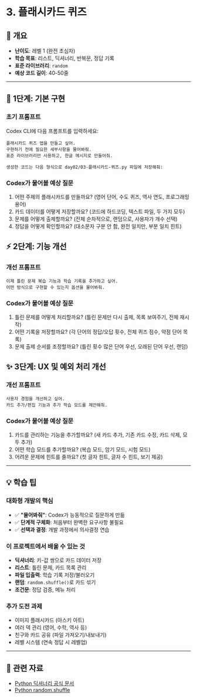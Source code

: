 # 3. 플래시카드 퀴즈

## 📌 개요

- **난이도**: 레벨 1 (완전 초심자)
- **학습 목표**: 리스트, 딕셔너리, 반복문, 정답 기록
- **표준 라이브러리**: `random`
- **예상 코드 길이**: 40-50줄

---

## 🚀 1단계: 기본 구현

### 초기 프롬프트

Codex CLI에 다음 프롬프트를 입력하세요:

```
플래시카드 퀴즈 앱을 만들고 싶어.
구현하기 전에 필요한 세부사항을 물어봐줘.
표준 라이브러리만 사용하고, 한글 메시지로 만들어줘.

생성한 코드는 다음 형식으로 day02/03-플래시카드-퀴즈.py 파일에 저장해줘:
```

### Codex가 물어볼 예상 질문

1. 어떤 주제의 플래시카드를 만들까요? (영어 단어, 수도 퀴즈, 역사 연도, 프로그래밍 용어)
2. 카드 데이터를 어떻게 저장할까요? (코드에 하드코딩, 텍스트 파일, 두 가지 모두)
3. 문제를 어떻게 출제할까요? (전체 순차적으로, 랜덤으로, 사용자가 개수 선택)
4. 정답을 어떻게 확인할까요? (대소문자 구분 안 함, 완전 일치만, 부분 일치 힌트)

## ⚡ 2단계: 기능 개선

### 개선 프롬프트

```
이제 틀린 문제 복습 기능과 학습 기록을 추가하고 싶어.
어떤 방식으로 구현할 수 있는지 옵션을 물어봐줘.
```

### Codex가 물어볼 예상 질문

1. 틀린 문제를 어떻게 처리할까요? (틀린 문제만 다시 출제, 목록 보여주기, 전체 재시작)
2. 어떤 기록을 저장할까요? (각 단어의 정답/오답 횟수, 전체 퀴즈 점수, 약점 단어 목록)
3. 문제 출제 순서를 조정할까요? (틀린 횟수 많은 단어 우선, 오래된 단어 우선, 랜덤)

## ✨ 3단계: UX 및 예외 처리 개선

### 개선 프롬프트

```
사용자 경험을 개선하고 싶어.
카드 추가/편집 기능과 추가 학습 모드를 제안해줘.
```

### Codex가 물어볼 예상 질문

1. 카드를 관리하는 기능을 추가할까요? (새 카드 추가, 기존 카드 수정, 카드 삭제, 모두 추가)
2. 어떤 학습 모드를 추가할까요? (복습 모드, 암기 모드, 시험 모드)
3. 어려운 문제에 힌트를 줄까요? (첫 글자 힌트, 글자 수 힌트, 보기 제공)

---

## 💡 학습 팁

### 대화형 개발의 핵심

- ✅ **"물어봐줘"**: Codex가 능동적으로 질문하게 만듦
- ✅ **단계적 구체화**: 처음부터 완벽한 요구사항 불필요
- ✅ **선택과 결정**: 개발 과정에서 의사결정 연습

### 이 프로젝트에서 배울 수 있는 것

- **딕셔너리**: 키-값 쌍으로 카드 데이터 저장
- **리스트**: 틀린 문제, 카드 목록 관리
- **파일 입출력**: 학습 기록 저장/불러오기
- **랜덤**: `random.shuffle()`로 카드 섞기
- **조건문**: 정답 검증, 메뉴 처리

### 추가 도전 과제

- 이미지 플래시카드 (아스키 아트)
- 여러 덱 관리 (영어, 수학, 역사 등)
- 친구와 카드 공유 (파일 가져오기/내보내기)
- 레벨 시스템 (연속 정답 시 레벨업)

---

## 🔗 관련 자료

- [Python 딕셔너리 공식 문서](https://docs.python.org/ko/3/tutorial/datastructures.html#dictionaries)
- [Python random.shuffle](https://docs.python.org/ko/3/library/random.html#random.shuffle)
